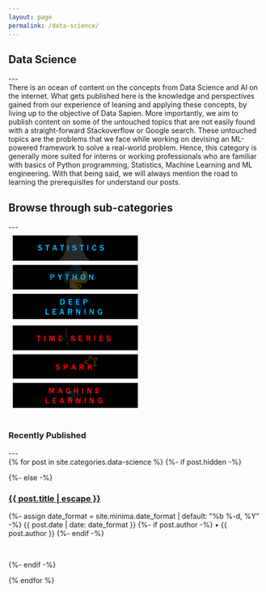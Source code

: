 ```yaml
---
layout: page
permalink: /data-science/
---
```

<style type="text/css">

@media only screen and (max-width: 300px) {
	.prev, .next,.text {font-size: 11px}
}
.row {
  display: flex;
  flex-wrap: wrap;
  padding: 0 4px;
}

/* Create four equal columns that sits next to each other */
.column {
  flex: 25%;
  max-width: 50%;
  padding: 0 4px;
}

.column img {
  margin-top: 8px;
  vertical-align: middle;
  width: 100%;
}

/* Responsive layout - makes a two column-layout instead of four columns */
@media screen and (max-width: 800px) {
  .column {
    flex: 100%;
    max-width: 50%;
  }
}

/* Responsive layout - makes the two columns stack on top of each other instead of next to each other */
@media screen and (max-width: 600px) {
  .column {
    flex: 100%;
    max-width: 100%;
  }
}
</style>

<h2 class="post-list-heading">Data Science</h2>
---
<br>
There is an ocean of content on the concepts from Data Science and AI on the internet. What gets published here is the knowledge and perspectives gained from our experience of leaning and applying these concepts, by living up to the objective of Data Sapien. More importantly, we aim to publish content on some of the untouched topics that are not easily found with a straight-forward Stackoverflow or Google search. These untouched topics are the problems that we face while working on devising an ML-powered framework to solve a real-world problem. Hence, this category is generally more suited for interns or working professionals who are familiar with basics of Python programming, Statistics, Machine Learning and ML engineering. With that being said, we will always mention the road to learning the prerequisites for understand our posts.
<br>
<h2>Browse through sub-categories</h2>
---
<br>

<div class="row"> 
  <div class="column">
    <a href="/statistics/"><img src="/assets/stock_images/data_science/statistics.png"></a>
    <a href="/python/"><img src="/assets/stock_images/data_science/python.png"></a>
    <a href="/deep-learning/"><img src="/assets/stock_images/data_science/deep_learning.png"></a>
  </div>
  <div class="column">
    <a href="/time-series/"><img src="/assets/stock_images/data_science/time_series.png"></a>
    <a href="/spark/"><img src="/assets/stock_images/data_science/spark.png"></a>
    <a href="/machine-learning/"><img src="/assets/stock_images/data_science/machine_learning.png"></a>
  </div> 
</div>

<br>
<h3>Recently Published</h3>
---
<br>
<div>
{% for post in site.categories.data-science %}
  {%- if post.hidden -%}
      <p></p>
  {%- else -%}
      <div>
      <h3 class="post-title p-name" itemprop="name headline"><a href="{{ post.url | relative_url }}">{{ post.title | escape }}</a></h3>
      <p class="post-meta">
        <time class="dt-published" datetime="{{ page.date | date_to_xmlschema }}" itemprop="datePublished">
          {%- assign date_format = site.minima.date_format | default: "%b %-d, %Y" -%}
          {{ post.date | date: date_format }}
        </time>
        {%- if post.author -%}
          • <span itemprop="author" itemscope itemtype="http://schema.org/Person"><span class="p-author h-card" itemprop="name">{{ post.author }}</span></span>
        {%- endif -%}</p>
      </div><br>
          
  {%- endif -%}
 
{% endfor %}
</div>
<!-- p float="left">
  <a href="/blog/"><img src="/assets/stock_images/data_science/deep_learning.png" width="355" height="70"/></a>
  <a href="/data-science/"><img src="/assets/stock_images/data_science/machine_learning.png" width="355" height="70" hspace="0" object-fit="contain"/></a>
</p>
<p float="centre">
  <a href="/blog/"><img src="/assets/stock_images/data_science/statistics.png" width="355" height="70" hspace="0.75"/></a>
  <a href="/time-series/"><img src="/assets/stock_images/data_science/time_series.png" width="355" height="70" hspace="0"/></a> 
</p>
<p align="centre">
  <a href="/blog/"><img src="/assets/stock_images/data_science/python.png" width="355" height="70"/></a>
  <a href="/blog/"><img src="/assets/stock_images/data_science/spark.png" width="355" height="70"/></a> 
</p> -->

<!-- <br>
<h2 class="post-list-heading">Recently published</h2>
---
<br>
<ul class="post-list"><li><span class="post-meta">Mar 24, 2021</span>
    <h3>
      <a class="post-link" href="/time-series/forecasting-at-scale/">
        Forecasting at Scale
      </a>
    </h3></li></ul>

<ul class="post-list"><li><span class="post-meta">Mar 10, 2021</span>
    <h3>
      <a class="post-link" href="/time-series/time-series-primer/">
        Time-series Primer
      </a>
    </h3></li></ul>

<br>
<h2 class="post-list-heading">Upcoming</h2>
---
<br>
<ul class="post-list"><li><span class="post-meta">Early 2021 | Statistics</span>
        <h3>
          <a class="post-link">
            Applying Entropy on the left, right and centre of data discovery
          </a>
        </h3></li><li><span class="post-meta">Early 2021 | Python | Spark</span>
        <h3>
          <a class="post-link">
            Exploring the world of parallel processing from Py...to...Spark 
          </a>
        </h3></li>
        <li><span class="post-meta">Early 2021 | Time-series | Statistics</span>
        <h3>
          <a class="post-link">
            Deep dive des Algorithmus | Facebook's Prophet 
          </a>
        </h3></li>
        </ul>
 -->


